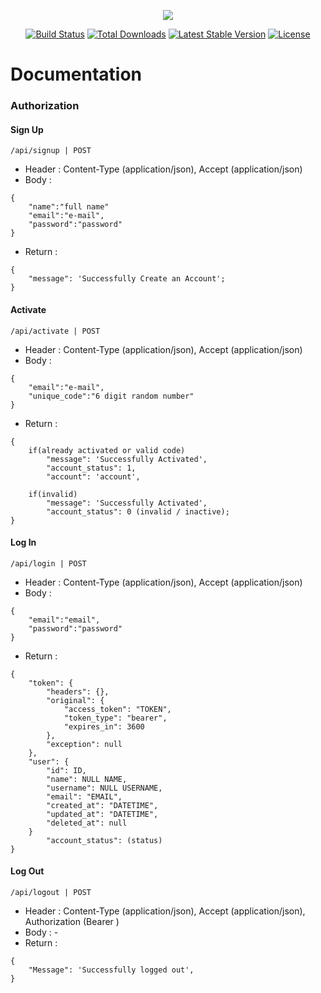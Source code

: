 <p align="center"><img src="https://laravel.com/assets/img/components/logo-laravel.svg"></p>

<p align="center">
<a href="https://travis-ci.org/laravel/framework"><img src="https://travis-ci.org/laravel/framework.svg" alt="Build Status"></a>
<a href="https://packagist.org/packages/laravel/framework"><img src="https://poser.pugx.org/laravel/framework/d/total.svg" alt="Total Downloads"></a>
<a href="https://packagist.org/packages/laravel/framework"><img src="https://poser.pugx.org/laravel/framework/v/stable.svg" alt="Latest Stable Version"></a>
<a href="https://packagist.org/packages/laravel/framework"><img src="https://poser.pugx.org/laravel/framework/license.svg" alt="License"></a>
</p>

# Documentation

### Authorization

#### Sign Up
```
/api/signup | POST
```
- Header : Content-Type (application/json), Accept (application/json)
- Body :
```
{
	"name":"full name"
	"email":"e-mail",
	"password":"password"
}
```
- Return :
```
{  
    "message": 'Successfully Create an Account';  
}
```

#### Activate
```
/api/activate | POST
```
- Header : Content-Type (application/json), Accept (application/json)
- Body :
```
{
	"email":"e-mail",
	"unique_code":"6 digit random number"
}
```
- Return :
```
{  
	if(already activated or valid code)
		"message": 'Successfully Activated',
		"account_status": 1,
		"account": 'account',

	if(invalid)
		"message": 'Successfully Activated',
		"account_status": 0 (invalid / inactive);
}
```

#### Log In
```
/api/login | POST
```
- Header : Content-Type (application/json), Accept (application/json)
- Body :
```
{
	"email":"email",
	"password":"password"
}
```
- Return :
```
{
    "token": {
        "headers": {},
        "original": {
            "access_token": "TOKEN",
            "token_type": "bearer",
            "expires_in": 3600
        },
        "exception": null
    },
    "user": {
        "id": ID,
        "name": NULL NAME,
        "username": NULL USERNAME,
        "email": "EMAIL",
        "created_at": "DATETIME",
        "updated_at": "DATETIME",
        "deleted_at": null
    }
		"account_status": (status)
}
```

#### Log Out
```
/api/logout | POST
```
- Header : Content-Type (application/json), Accept (application/json), Authorization (Bearer <token>)
- Body : -
- Return :
```
{
    "Message": 'Successfully logged out',
}
```
